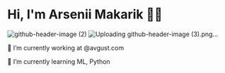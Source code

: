 # Hi, I'm Arsenii Makarik 🐣🐥

![github-header-image (2)](https://github.com/suuurfinbird/suuurfinbird/assets/145972187/1808188d-a6eb-4cca-94f0-2a700c6469c7)
![Uploading github-header-image (3).png…]()




🔭 I’m currently working at @avgust.com

🌱 I’m currently learning ML, Python

